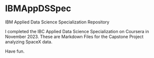 # IBMAppDSSpec
IBM Applied Data Science Specialization Repository

I completed the IBC Applied Data Science Specialization on Coursera in November 2023. These are Markdown Files for the Capstone Project analyzing SpaceX data. 

Have fun.

